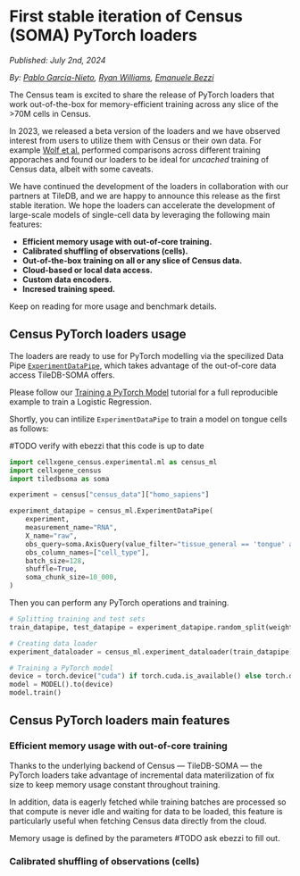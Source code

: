 # First stable iteration of Census (SOMA) PyTorch loaders

*Published:* *July 2nd, 2024*

*By:* *[Pablo Garcia-Nieto](mailto:pgarcia-nieto@chanzuckerberg.com), [Ryan Williams](mailto:pgarcia-nieto@chanzuckerberg.com), [Emanuele Bezzi](mailto:ebezzi@chanzuckerberg.com)*

The Census team is excited to share the release of PyTorch loaders that work out-of-the-box for memory-efficient training across any slice of the >70M cells in Census.

In 2023, we released a beta version of the loaders and we have observed interest from users to utilize them with Census or their own data. For example [Wolf et al.](https://lamin.ai/blog/arrayloader-benchmarks) performed comparisons across different training apporaches and found our loaders to be ideal for _uncached_ training of Census data, albeit with some caveats.

We have continued the development of the loaders in collaboration with our partners at TileDB, and we are happy to announce this release as the first stable iteration. We hope the loaders can accelerate the development of large-scale models of single-cell data by leveraging the following main features:

- **Efficient memory usage with out-of-core training.**
- **Calibrated shuffling of observations (cells).**
- **Out-of-the-box training on all or any slice of Census data.**
- **Cloud-based or local data access.**
- **Custom data encoders.**
- **Incresed training speed.**

Keep on reading for more usage and benchmark details.

## Census PyTorch loaders usage

The loaders are ready to use for PyTorch modelling via the specilized Data Pipe [`ExperimentDataPipe`](https://chanzuckerberg.github.io/cellxgene-census/_autosummary/cellxgene_census.experimental.ml.pytorch.ExperimentDataPipe.html#cellxgene_census.experimental.ml.pytorch.ExperimentDataPipe), which takes advantage of the out-of-core data access TileDB-SOMA offers. 

Please follow our [Training a PyTorch Model](https://chanzuckerberg.github.io/cellxgene-census/notebooks/experimental/pytorch.html) tutorial for a full reproducible example to train a Logistic Regression. 

Shortly, you can intilize `ExperimentDataPipe` to train a model on tongue cells as follows:

\#TODO verify with ebezzi that this code is up to date

```python
import cellxgene_census.experimental.ml as census_ml
import cellxgene_census
import tiledbsoma as soma

experiment = census["census_data"]["homo_sapiens"]

experiment_datapipe = census_ml.ExperimentDataPipe(
    experiment,
    measurement_name="RNA",
    X_name="raw",
    obs_query=soma.AxisQuery(value_filter="tissue_general == 'tongue' and is_primary_data == True"),
    obs_column_names=["cell_type"],
    batch_size=128,
    shuffle=True,
    soma_chunk_size=10_000,
)
```

Then you can perform any PyTorch operations and training.

```python
# Splitting training and test sets
train_datapipe, test_datapipe = experiment_datapipe.random_split(weights={"train": 0.8, "test": 0.2}, seed=1)

# Creating data loader
experiment_dataloader = census_ml.experiment_dataloader(train_datapipe)

# Training a PyTorch model
device = torch.device("cuda") if torch.cuda.is_available() else torch.device("cpu")
model = MODEL().to(device)
model.train()
```

## Census PyTorch loaders main features

### Efficient memory usage with out-of-core training

Thanks to the underlying backend of Census — TileDB-SOMA — the PyTorch loaders take advantage of incremental data materilization of fix size to keep memory usage constant throughout training.

In addition, data is eagerly fetched while training batches are processed so that compute is never idle and waiting for data to be loaded, this feature is particularly useful when fetching Census data directly from the cloud.

Memory usage is defined by the parameters #TODO ask ebezzi to fill out.

### Calibrated shuffling of observations (cells)
